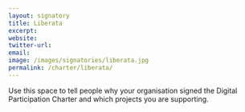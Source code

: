 ```yaml
---
layout: signatory
title: Liberata
excerpt: 
website: 
twitter-url:
email: 
image: /images/signatories/liberata.jpg
permalink: /charter/liberata/
---
```


Use this space to tell people why your organisation signed the Digital Participation Charter and which projects you are supporting.